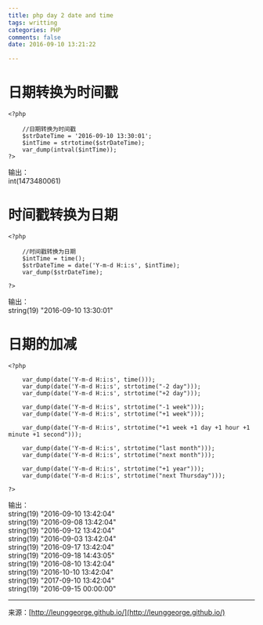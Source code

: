 ```yaml
---
title: php day 2 date and time
tags: writting
categories: PHP
comments: false
date: 2016-09-10 13:21:22

---
```


# 日期转换为时间戳
```
<?php

    //日期转换为时间戳
    $strDateTime = '2016-09-10 13:30:01';
    $intTime = strtotime($strDateTime);
    var_dump(intval($intTime));
?>

```   
输出：  
int(1473480061)


# 时间戳转换为日期
```
<?php

    //时间戳转换为日期
    $intTime = time();
    $strDateTime = date('Y-m-d H:i:s', $intTime);
    var_dump($strDateTime);

?>

``` 

输出：  
string(19) "2016-09-10 13:30:01"


# 日期的加减
```
<?php

    var_dump(date('Y-m-d H:i:s', time()));
    var_dump(date('Y-m-d H:i:s', strtotime("-2 day")));
    var_dump(date('Y-m-d H:i:s', strtotime("+2 day")));
    
    var_dump(date('Y-m-d H:i:s', strtotime("-1 week")));
    var_dump(date('Y-m-d H:i:s', strtotime("+1 week")));
    
    var_dump(date('Y-m-d H:i:s', strtotime("+1 week +1 day +1 hour +1 minute +1 second")));
    
    var_dump(date('Y-m-d H:i:s', strtotime("last month")));
    var_dump(date('Y-m-d H:i:s', strtotime("next month")));
    
    var_dump(date('Y-m-d H:i:s', strtotime("+1 year")));
    var_dump(date('Y-m-d H:i:s', strtotime("next Thursday")));
    
?>

``` 

输出：  
string(19) "2016-09-10 13:42:04"  
string(19) "2016-09-08 13:42:04"  
string(19) "2016-09-12 13:42:04"  
string(19) "2016-09-03 13:42:04"  
string(19) "2016-09-17 13:42:04"  
string(19) "2016-09-18 14:43:05"  
string(19) "2016-08-10 13:42:04"  
string(19) "2016-10-10 13:42:04"  
string(19) "2017-09-10 13:42:04"  
string(19) "2016-09-15 00:00:00"  




---
<link rel="stylesheet" href="http://yandex.st/highlightjs/6.1/styles/default.min.css">
<script src="http://yandex.st/highlightjs/6.1/highlight.min.js"></script>
<script>
hljs.tabReplace = ' ';
hljs.initHighlightingOnLoad();
</script>


来源：[http://leunggeorge.github.io/](http://leunggeorge.github.io/)  